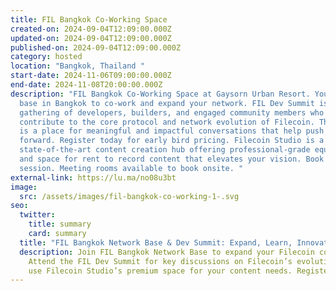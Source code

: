 ```yaml
---
title: FIL Bangkok Co-Working Space
created-on: 2024-09-04T12:09:00.000Z
updated-on: 2024-09-04T12:09:00.000Z
published-on: 2024-09-04T12:09:00.000Z
category: hosted
location: "Bangkok, Thailand "
start-date: 2024-11-06T09:00:00.000Z
end-date: 2024-11-08T20:00:00.000Z
description: "FIL Bangkok Co-Working Space at Gaysorn Urban Resort. Your home
  base in Bangkok to co-work and expand your network. FIL Dev Summit is a
  gathering of developers, builders, and engaged community members who want to
  contribute to the core protocol and network evolution of Filecoin. The summit
  is a place for meaningful and impactful conversations that help push Filecoin
  forward. Register today for early bird pricing. Filecoin Studio is a
  state-of-the-art content creation hub offering professional-grade equipment
  and space for rent to record content that elevates your vision. Book your
  session. Meeting rooms available to book onsite. "
external-link: https://lu.ma/no08u3bt
image:
  src: /assets/images/fil-bangkok-co-working-1-.svg
seo:
  twitter:
    title: summary
    card: summary
  title: "FIL Bangkok Network Base & Dev Summit: Expand, Learn, Innovate"
  description: Join FIL Bangkok Network Base to expand your Filecoin connections.
    Attend the FIL Dev Summit for key discussions on Filecoin’s evolution. Also,
    use Filecoin Studio’s premium space for your content needs. Register today!
---
```

